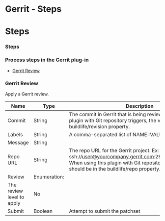 
Gerrit - Steps
==============

# Steps


### Steps




### Process steps in the Gerrit plug-in

* [Gerrit Review](#gerrit_review)


### Gerrit Review

Apply a Gerrit review.


| Name | Type | Description                                                                                                          | Required |
| ---- | ---- | -------------------------------------------------------------------------------------------------------------------- | -------- |
| Commit | String | The commit in Gerrit that is being reviewed. When using this plugin with Git repository triggers, the value will be in the buildlife/revision property. | No |
| Labels | String | A comma-separated list of NAME=VALUE pairs | No |
| Message | String |  | No |
| Repo URL | String | The repo URL for the Gerrit project. Ex: ssh://user@yourcompany.gerrit.com:29418/path/to/repo.git. When using this plugin with Git repository triggers, the value should be in the buildlife/repo property. | No |
| Review | Enumeration:
| The review level to apply | No |
| Submit | Boolean | Attempt to submit the patchset | No |


